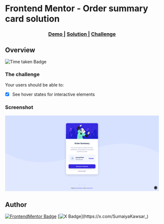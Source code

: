 # Frontend Mentor - Order summary card solution

<div align="center">
  <h3>
    <a href="https://sumaiyakawsar.github.io/frontend-mentor-challenges-using-react/#/project38">
      Demo
    </a>
    <span> | </span>
    <a href="https://github.com/sumaiyakawsar/frontend-mentor-challenges-using-react/tree/main/src/pages/38-order-summary-component">
      Solution
    </a>
    <span> | </span>
    <a href="https://www.frontendmentor.io/challenges/order-summary-component-QlPmajDUj">
      Challenge
    </a>
  </h3>
</div>
 

 

## Overview

![Time taken Badge](https://img.shields.io/badge/Time_Taken-1hr-6abecd?style=plastic) 


### The challenge

Your users should be able to:

- [x] See hover states for interactive elements


### Screenshot

![Screenshot](../homepage/images/project38-order-summary-component.png)

 



## Author

[![FrontendMentor Badge](https://img.shields.io/badge/-_SumaiyaKawsar_-3F54A3?style=plastic&labelColor=3F54A3&logo=frontend-mentor&logoColor=white&link=https://www.frontendmentor.io/profile/sumaiyakawsar)](https://www.frontendmentor.io/profile/sumaiyakawsar) [![X Badge](https://img.shields.io/badge/-_SumaiyaKawsar_-black?style=plastic&labelColor=black&logo=X&logoColor=white&link=https://x.com/SumaiyaKawsar_)](https://x.com/SumaiyaKawsar_)
